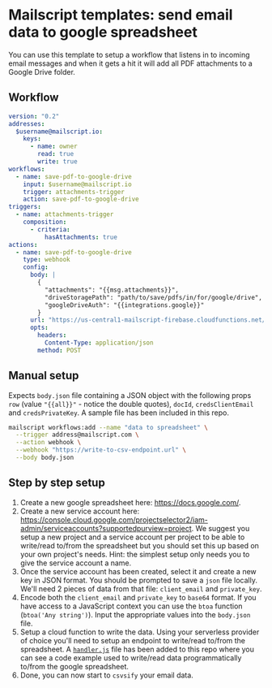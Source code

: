 # Mailscript templates: send email data to google spreadsheet

You can use this template to setup a workflow that listens in to incoming email messages and when it gets a hit it will add all PDF attachments to a Google Drive folder.

## Workflow

```yml
version: "0.2"
addresses:
  $username@mailscript.io:
    keys:
      - name: owner
        read: true
        write: true
workflows:
  - name: save-pdf-to-google-drive
    input: $username@mailscript.io
    trigger: attachments-trigger
    action: save-pdf-to-google-drive
triggers:
  - name: attachments-trigger
    composition:
      - criteria:
          hasAttachments: true
actions:
  - name: save-pdf-to-google-drive
    type: webhook
    config:
      body: |
        {
          "attachments": "{{msg.attachments}}",
          "driveStoragePath": "path/to/save/pdfs/in/for/google/drive",
          "googleDriveAuth": "{{integrations.google}}"
        }
      url: "https://us-central1-mailscript-firebase.cloudfunctions.net/googleDrivePdfUploader"
      opts:
        headers:
          Content-Type: application/json
        method: POST
```

## Manual setup

Expects `body.json` file containing a JSON object with the following props `row` (value `"{{all}}"` - notice the double quotes), `docId`, `credsClientEmail` and `credsPrivateKey`. A sample file has been included in this repo.

```sh
mailscript workflows:add --name "data to spreadsheet" \
  --trigger address@mailscript.com \
  --action webhook \
  --webhook "https://write-to-csv-endpoint.url" \
  --body body.json
```

## Step by step setup

1. Create a new google spreadsheet here: https://docs.google.com/.
2. Create a new service account here: https://console.cloud.google.com/projectselector2/iam-admin/serviceaccounts?supportedpurview=project. We suggest you setup a new project and a service account per project to be able to write/read to/from the spreadsheet but you should set this up based on your own project's needs. Hint: the simplest setup only needs you to give the service account a name.
3. Once the service account has been created, select it and create a new key in JSON format. You should be prompted to save a `json` file locally. We'll need 2 pieces of data from that file: `client_email` and `private_key`.
4. Encode both the `client_email` and `private_key` to `base64` format. If you have access to a JavaScript context you can use the `btoa` function (`btoa('Any string')`). Input the appropriate values into the `body.json` file.
5. Setup a cloud function to write the data. Using your serverless provider of choice you'll need to setup an endpoint to write/read to/from the spreadsheet. A [`handler.js`](./handler.js) file has been added to this repo where you can see a code example used to write/read data programmatically to/from the google spreadsheet.
6. Done, you can now start to `csvsify` your email data.

